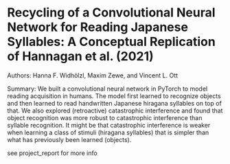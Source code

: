 # Recycling of a Convolutional Neural Network for Reading Japanese Syllables: A Conceptual Replication of Hannagan et al. (2021)

Authors: Hanna F. Widhölzl, Maxim Zewe, and Vincent L. Ott

Summary:
We built a convolutional neural network in PyTorch to model reading acquisition in humans. The model first learned to recognize objects and then learned to read handwritten Japanese hiragana syllables on top of that. We also explored (retroactive) catastrophic interference and found that object recognition was more robust to catastrophic interference than syllable recognition. It might be that catastrophic interference is weaker when learning a class of stimuli (hiragana syllables) that is simpler than what has previously been learned (objects).

see project_report for more info
